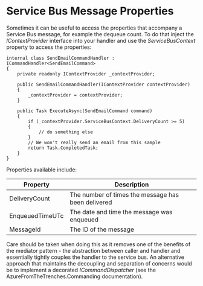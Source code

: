 # Service Bus Message Properties

Sometimes it can be useful to access the properties that accompany a Service Bus message, for example the dequeue count. To do that inject the _IContextProvider_ interface into your handler and use the _ServiceBusContext_ property to access the properties:

    internal class SendEmailCommandHandler : ICommandHandler<SendEmailCommand>
    {
        private readonly IContextProvider _contextProvider;

        public SendEmailCommandHandler(IContextProvider contextProvider)
        {
            _contextProvider = contextProvider;
        }

        public Task ExecuteAsync(SendEmailCommand command)
        {
            if (_contextProvider.ServiceBusContext.DeliveryCount >= 5)
            {
                // do something else
            }
            // We won't really send an email from this sample
            return Task.CompletedTask;
        }
    }

Properties available include:

Property|Description
--------|-----------
DeliveryCount|The number of times the message has been delivered
EnqueuedTimeUTc|The date and time the message was enqueued
MessageId|The ID of the message

Care should be taken when doing this as it removes one of the benefits of the mediator pattern - the abstraction between caller and handler and essentially tightly couples the handler to the service bus. An alternative approach that maintains the decoupling and separation of concerns would be to implement a decorated _ICommandDispatcher_ (see the AzureFromTheTrenches.Commanding documentation).
